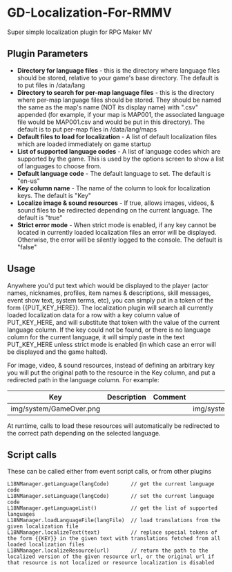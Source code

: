 # GD-Localization-For-RMMV
Super simple localization plugin for RPG Maker MV

## Plugin Parameters
* **Directory for language files** - this is the directory where language files should be stored, relative to your game's base directory. The default is to put files in /data/lang
* **Directory to search for per-map language files** - this is the directory where per-map language files should be stored. They should be named the same as the map's name (NOT its display name) with ".csv" appended (for example, if your map is MAP001, the associated language file would be MAP001.csv and would be put in this directory). The default is to put per-map files in /data/lang/maps
* **Default files to load for localization** - A list of default localization files which are loaded immediately on game startup
* **List of supported language codes** - A list of language codes which are supported by the game. This is used by the options screen to show a list of languages to choose from.
* **Default language code** - The default language to set. The default is "en-us"
* **Key column name** - The name of the column to look for localization keys. The default is "Key"
* **Localize image & sound resources** - If true, allows images, videos, & sound files to be redirected depending on the current language. The default is "true"
* **Strict error mode** - When strict mode is enabled, if any key cannot be located in currently loaded localization files an error will be displayed. Otherwise, the error will be silently logged to the console. The default is "false"

## Usage
Anywhere you'd put text which would be displayed to the player (actor names, nicknames, profiles, item names & descriptions, skill messages, event show text, system terms, etc), you can simply put in a token of the form {{PUT_KEY_HERE}}. The localization plugin will search all currently loaded localization data for a row with a key column value of PUT_KEY_HERE, and will substitute that token with the value of the current language column. If the key could not be found, or there is no language column for the current language, it will simply paste in the text PUT_KEY_HERE unless strict mode is enabled (in which case an error will be displayed and the game halted).

For image, video, & sound resources, instead of defining an arbitrary key you will put the original path to the resource in the Key column, and put a redirected path in the language column. For example:

| Key                     | Description | Comment   | en-us                   | fr                          |
| -----------             | ----------- | --------- | ----------------------- | --------------------------- |
| img/system/GameOver.png |             |           | img/system/GameOver.png | img/system/GameOver_fr.png  |

At runtime, calls to load these resources will automatically be redirected to the correct path depending on the selected language.

## Script calls
These can be called either from event script calls, or from other plugins
```
L18NManager.getLanguage(langCode)       // get the current language code
L18NManager.setLanguage(langCode)       // set the current language code
L18NManager.getLanguageList()           // get the list of supported languages
L18NManager.loadLanguageFile(langFile)  // load translations from the given localization file
L18NManager.localizeText(text)          // replace special tokens of the form {{KEY}} in the given text with translations fetched from all loaded localization files
L18NManager.localizeResource(url)       // return the path to the localized version of the given resource url, or the original url if that resource is not localized or resource localization is disabled
```
